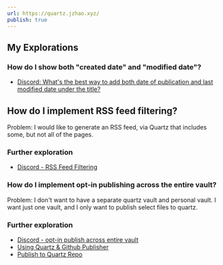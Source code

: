 ```yaml
---
url: https://quartz.jzhao.xyz/
publish: true
---
```




## My Explorations

### How do I show both "created date" and "modified date"? 
- [Discord: What's the best way to add both date of publication and last modified date under the title?](https://discord.com/channels/927628110009098281/1136918563400200202/1171037494201028639) 

## How do I implement RSS feed filtering? 
Problem: I would like to generate an RSS feed, via Quartz that includes some, but not all of the pages. 

### Further exploration
- [Discord - RSS Feed Filtering](https://discord.com/channels/927628110009098281/1149699636362235997/1149699684542189690)

### How do I implement opt-in publishing across the entire vault? 
Problem: I don't want to have a separate quartz vault and personal vault. I want just one vault, and I only want to publish select files to quartz. 

### Further exploration
- [Discord - opt-in publish across entire vault](https://discord.com/channels/927628110009098281/1218592581311795245) 
- [Using Quartz & Github Publisher](https://flowerbed.bluerose.garden/Using-Quartz-&-Github-Publisher) 
- [Publish to Quartz Repo](https://garden.gilbertsanchez.com/how-to/publish-to-quartz-repo) 